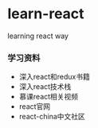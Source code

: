# learn-react
learning react way

### 学习资料
- 深入react和redux书籍
- 深入react技术栈
- 慕课react相关视频
- react官网
- react-china中文社区


